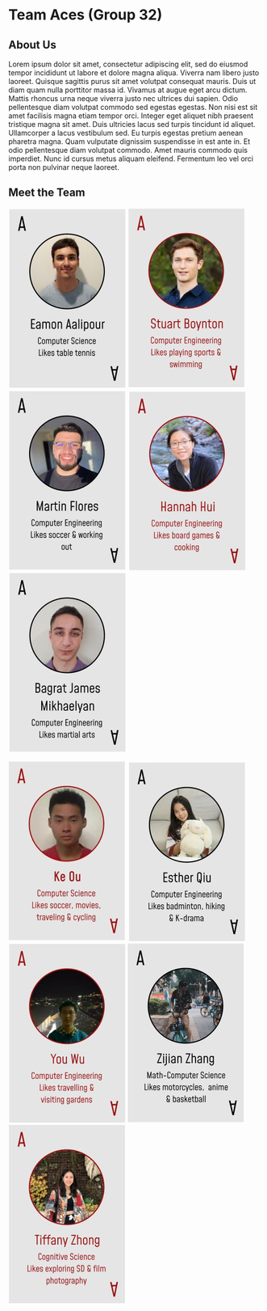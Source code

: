 # Team Aces (Group 32)

## About Us

Lorem ipsum dolor sit amet, consectetur adipiscing elit, sed do eiusmod tempor incididunt ut labore et dolore magna aliqua. Viverra nam libero justo laoreet. Quisque sagittis purus sit amet volutpat consequat mauris. Duis ut diam quam nulla porttitor massa id. Vivamus at augue eget arcu dictum. Mattis rhoncus urna neque viverra justo nec ultrices dui sapien. Odio pellentesque diam volutpat commodo sed egestas egestas. Non nisi est sit amet facilisis magna etiam tempor orci. Integer eget aliquet nibh praesent tristique magna sit amet. Duis ultricies lacus sed turpis tincidunt id aliquet. Ullamcorper a lacus vestibulum sed. Eu turpis egestas pretium aenean pharetra magna. Quam vulputate dignissim suspendisse in est ante in. Et odio pellentesque diam volutpat commodo. Amet mauris commodo quis imperdiet. Nunc id cursus metus aliquam eleifend. Fermentum leo vel orci porta non pulvinar neque laoreet.

## Meet the Team

[![Eamon](/member/team-cards/eamon.JPG)](https://aalipoure34.github.io/Lab-1-Repo/)
[![Stuart](/member/team-cards/stuart.JPG)](https://stuartboynton1.github.io/CSE110/)
[![Martin](/member/team-cards/martin.JPG)](https://martin-flores1023.github.io/GitHub-Pages/)
[![Hannah](/member/team-cards/hannah.JPG)](https://hannahhui5184.github.io/CSE110-Github-pages/)
[![Bagrat](/member/team-cards/bagrat.JPG)](https://airbornejaws.github.io/CSE_110_Lab1/)

[![Ke](/member/team-cards/ke.JPG)](https://github.com/ouke025/CSE110-Pages/blob/add-read-me2/index.md#my-homepage)
[![Esther](/member/team-cards/esther.JPG)](https://c3qiu.github.io/CSE110-Lab1/)
[![You](/member/team-cards/you.JPG)](https://github.com/yow008)
[![Zijian](/member/team-cards/zijian.JPG)](https://spikevzzj.github.io/cse110-lab1/)
[![Tiffany](/member/team-cards/tiffany.JPG)](https://zhongtiff.github.io/CSE110_LAB1/)